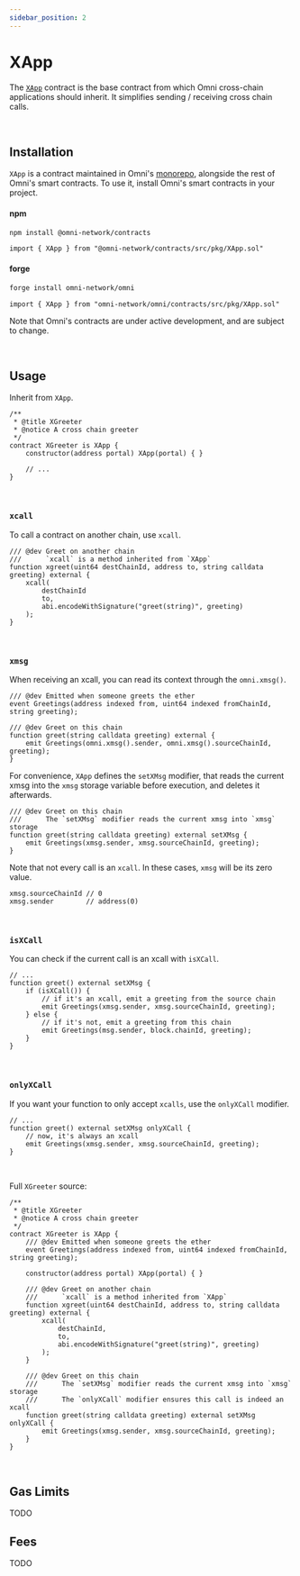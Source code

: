 ```yaml
---
sidebar_position: 2
---
```


# XApp

The [`XApp`](contracts#xapp) contract is the base contract from which Omni cross-chain applications should inherit. It simplifies sending / receiving cross chain calls.

<br />

## Installation

`XApp` is a contract maintained in Omni's [monorepo](https://github.com/omni-network/omni/tree/main/contracts), alongside the rest of Omni's smart contracts. To use it, install Omni's smart contracts in your project.

#### npm

```bash
npm install @omni-network/contracts
```

```solidity
import { XApp } from "@omni-network/contracts/src/pkg/XApp.sol"
```

#### forge

```bash
forge install omni-network/omni
```

```solidity
import { XApp } from "omni-network/omni/contracts/src/pkg/XApp.sol"
```

Note that Omni's contracts are under active development, and are subject to change.

<br />

## Usage

Inherit from `XApp`.


```solidity
/**
 * @title XGreeter
 * @notice A cross chain greeter
 */
contract XGreeter is XApp {
    constructor(address portal) XApp(portal) { }

    // ...
}
```

<br />

### `xcall`

To call a contract on another chain, use `xcall`.


```solidity
/// @dev Greet on another chain
///      `xcall` is a method inherited from `XApp`
function xgreet(uint64 destChainId, address to, string calldata greeting) external {
    xcall(
        destChainId
        to,
        abi.encodeWithSignature("greet(string)", greeting)
    );
}
```

<br />

### `xmsg`

When receiving an xcall, you can read its context through the `omni.xmsg()`.


```solidity
/// @dev Emitted when someone greets the ether
event Greetings(address indexed from, uint64 indexed fromChainId, string greeting);

/// @dev Greet on this chain
function greet(string calldata greeting) external {
    emit Greetings(omni.xmsg().sender, omni.xmsg().sourceChainId, greeting);
}
```

For convenience, `XApp` defines the `setXMsg` modifier, that reads the current xmsg into the `xmsg` storage variable before execution, and deletes it afterwards.

```solidity
/// @dev Greet on this chain
///      The `setXMsg` modifier reads the current xmsg into `xmsg` storage
function greet(string calldata greeting) external setXMsg {
    emit Greetings(xmsg.sender, xmsg.sourceChainId, greeting);
}
```

Note that not every call is an `xcall`. In these cases, `xmsg` will be its zero value.

```solidity
xmsg.sourceChainId // 0
xmsg.sender        // address(0)
```

<br />

### `isXCall`

You can check if the current call is an xcall with `isXCall`.

```solidity
// ...
function greet() external setXMsg {
    if (isXCall()) {
        // if it's an xcall, emit a greeting from the source chain
        emit Greetings(xmsg.sender, xmsg.sourceChainId, greeting);
    } else {
        // if it's not, emit a greeting from this chain
        emit Greetings(msg.sender, block.chainId, greeting);
    }
}
```

<br />


### `onlyXCall`

If you want your function to only accept `xcalls`, use the `onlyXCall` modifier.


```solidity
// ...
function greet() external setXMsg onlyXCall {
    // now, it's always an xcall
    emit Greetings(xmsg.sender, xmsg.sourceChainId, greeting);
}
```

<br />

Full `XGreeter` source:

```solidity
/**
 * @title XGreeter
 * @notice A cross chain greeter
 */
contract XGreeter is XApp {
    /// @dev Emitted when someone greets the ether
    event Greetings(address indexed from, uint64 indexed fromChainId, string greeting);

    constructor(address portal) XApp(portal) { }

    /// @dev Greet on another chain
    ///      `xcall` is a method inherited from `XApp`
    function xgreet(uint64 destChainId, address to, string calldata greeting) external {
        xcall(
            destChainId,
            to,
            abi.encodeWithSignature("greet(string)", greeting)
        );
    }

    /// @dev Greet on this chain
    ///      The `setXMsg` modifier reads the current xmsg into `xmsg` storage
    ///      The `onlyXCall` modifier ensures this call is indeed an xcall
    function greet(string calldata greeting) external setXMsg onlyXCall {
        emit Greetings(xmsg.sender, xmsg.sourceChainId, greeting);
    }
}
```

<br />

## Gas Limits

TODO

## Fees

TODO
